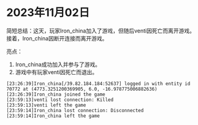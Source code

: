 # 2023年11月02日
简短总结：这天，玩家Iron_china加入了游戏，但随后venti因死亡而离开游戏。接着，Iron_china因断开连接而离开游戏。

亮点：
1. Iron_china成功加入并参与了游戏。
2. 游戏中有玩家venti因死亡而退出。
```
[23:26:39]Iron_china[/39.82.184.184:52637] logged in with entity id 70772 at (4773.3251200369905, 6.0, -16.978775006882636)
[23:26:39]Iron_china joined the game
[23:59:13]venti lost connection: Killed
[23:59:13]venti left the game
[23:59:14]Iron_china lost connection: Disconnected
[23:59:14]Iron_china left the game
```
